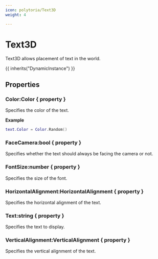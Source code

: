 ```yaml
---
icon: polytoria/Text3D
weight: 4

---
```


# Text3D

Text3D allows placement of text in the world.

{{ inherits("DynamicInstance") }}

## Properties

### Color:Color { property }
Specifies the color of the text.

**Example**
```lua
text.Color = Color.Random()
```

### FaceCamera:bool { property }
Specifies whether the text should always be facing the camera or not.

### FontSize:number { property }
Specifies the size of the font.

### HorizontalAlignment:HorizontalAlignment { property }
Specifies the horizontal alignment of the text.

### Text:string { property }
Specifies the text to display.

### VerticalAlignment:VerticalAlignment { property }
Specifies the vertical alignment of the text.